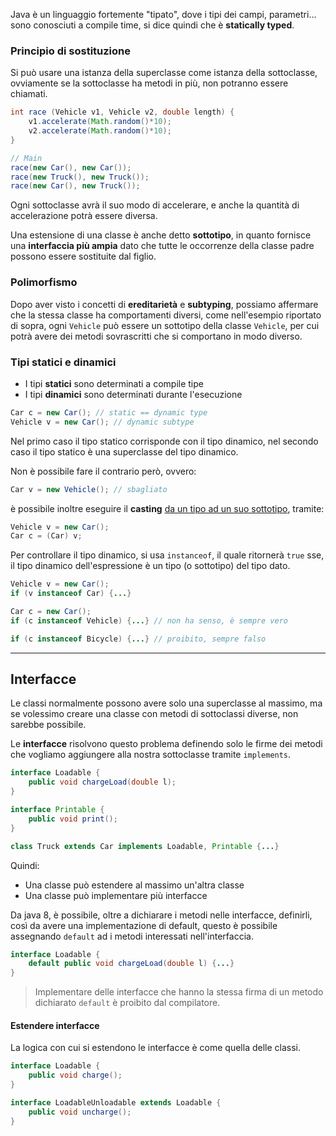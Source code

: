 Java è un linguaggio fortemente "tipato", dove i tipi dei campi, parametri... sono conosciuti a compile time, si dice quindi che è **statically typed**.
### Principio di sostituzione
Si può usare una istanza della superclasse come istanza della sottoclasse, ovviamente se la sottoclasse ha metodi in più, non potranno essere chiamati.

```java
int race (Vehicle v1, Vehicle v2, double length) {
	v1.accelerate(Math.random()*10);
	v2.accelerate(Math.random()*10);
}

// Main
race(new Car(), new Car());
race(new Truck(), new Truck());
race(new Car(), new Truck());
```
Ogni sottoclasse avrà il suo modo di accelerare, e anche la quantità di accelerazione potrà essere diversa.

Una estensione di una classe è anche detto **sottotipo**, in quanto fornisce una **interfaccia più ampia** dato che tutte le occorrenze della classe padre possono essere sostituite dal figlio.

### Polimorfismo
Dopo aver visto i concetti di **ereditarietà** e **subtyping**, possiamo affermare che la stessa classe ha comportamenti diversi, come nell'esempio riportato di sopra, ogni `Vehicle` può essere un sottotipo della classe `Vehicle`, per cui potrà avere dei metodi sovrascritti che si comportano in modo diverso.

### Tipi statici e dinamici
- I tipi **statici** sono determinati a compile tipe
- I tipi **dinamici** sono determinati durante l'esecuzione

```java
Car c = new Car(); // static == dynamic type
Vehicle v = new Car(); // dynamic subtype
```
Nel primo caso il tipo statico corrisponde con il tipo dinamico, nel secondo caso il tipo statico è una superclasse del tipo dinamico.

Non è possibile fare il contrario però, ovvero:
```java
Car v = new Vehicle(); // sbagliato
```

è possibile inoltre eseguire il **casting** <u>da un tipo ad un suo sottotipo</u>, tramite:
```java
Vehicle v = new Car();
Car c = (Car) v;
```

Per controllare il tipo dinamico, si usa `instanceof`, il quale ritornerà `true` sse, il tipo dinamico dell'espressione è un tipo (o sottotipo) del tipo dato.
```java
Vehicle v = new Car();
if (v instanceof Car) {...}

Car c = new Car();
if (c instanceof Vehicle) {...} // non ha senso, è sempre vero

if (c instanceof Bicycle) {...} // proibito, sempre falso
```

---
## Interfacce
Le classi normalmente possono avere solo una superclasse al massimo, ma se volessimo creare una classe con metodi di sottoclassi diverse, non sarebbe possibile.

Le **interfacce** risolvono questo problema definendo solo le firme dei metodi che vogliamo aggiungere alla nostra sottoclasse tramite `implements`.
```java
interface Loadable {
	public void chargeLoad(double l);
}

interface Printable {
	public void print();
}

class Truck extends Car implements Loadable, Printable {...}
```
Quindi:
- Una classe può estendere al massimo un'altra classe
- Una classe può implementare più interfacce

Da java 8, è possibile, oltre a dichiarare i metodi nelle interfacce, definirli, così da avere una implementazione di default, questo è possibile assegnando `default` ad i metodi interessati nell'interfaccia.
```java
interface Loadable {
	default public void chargeLoad(double l) {...}
}
```

>Implementare delle interfacce che hanno la stessa firma di un metodo dichiarato `default` è proibito dal compilatore.

#### Estendere interfacce
La logica con cui si estendono le interfacce è come quella delle classi.
```java
interface Loadable {
	public void charge();
}

interface LoadableUnloadable extends Loadable {
	public void uncharge();
}
```
